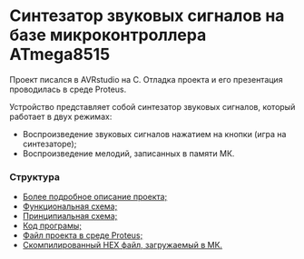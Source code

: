 # Синтезатор звуковых сигналов на базе микроконтроллера ATmega8515

Проект писался в AVRstudio на C. Отладка проекта и его презентация проводилась в среде Proteus.

Устройство представляет собой синтезатор звуковых сигналов, который работает в двух режимах:
- Воспроизведение звуковых сигналов нажатием на кнопки (игра на синтезаторе);
- Воспроизведение мелодий, записанных в памяти МК.

### Структура

- [Более подробное описание проекта;](https://github.com/ulitkamosh/Avr/blob/main/%D0%94%D0%BE%D0%BA%D1%83%D0%BC%D0%B5%D0%BD%D1%82%D0%B0%D1%86%D0%B8%D1%8F/RPZ_zhidkov.pdf)
- [Функциональная схема;](https://github.com/ulitkamosh/Avr/blob/main/%D0%94%D0%BE%D0%BA%D1%83%D0%BC%D0%B5%D0%BD%D1%82%D0%B0%D1%86%D0%B8%D1%8F/Funktsionalnaya_skhema_ZHIDKOV.JPG)
- [Принципиальная схема;](https://github.com/ulitkamosh/Avr/blob/main/%D0%94%D0%BE%D0%BA%D1%83%D0%BC%D0%B5%D0%BD%D1%82%D0%B0%D1%86%D0%B8%D1%8F/printsip_skhema_ZHIDKOV.JPG)
- [Код програмы;](https://github.com/ulitkamosh/Avr/tree/main/uarts/uarts)
- [Файл проекта в среде Proteus;](https://github.com/ulitkamosh/Avr/blob/main/uarts/tinyrabotaetuarts1.pdsprj)
- [Скомпилированный HEX файл, загружаемый в МК.](https://github.com/ulitkamosh/Avr/blob/main/uarts/uarts/Debug/uarts.hex)

